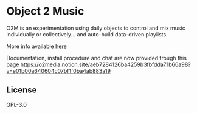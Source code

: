 

# Object 2 Music
O2M is an experimentation using daily objects to control and mix music individually or collectively... and auto-build data-driven playlists. 

More info available [here](https://docs.google.com/presentation/d/e/2PACX-1vRiTzoTVNB-PQwGmiBY3MrfeiRCu8HMdW8Qt5ERrgwrR_FcNjoTsllp1wOffLfbNzaeB_ASKQO3Q97F/pub?start=false&loop=false&delayms=3000)

Documentation, install procedure and chat are now provided trough this page 
https://o2media.notion.site/aeb7284126ba4259b3fbfdda71b66a98?v=e01b00a640604c07bf1f0ba4ab883a19

## License

GPL-3.0
